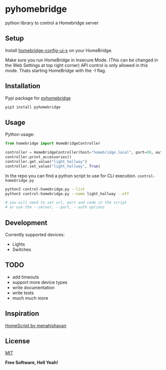 # pyhomebridge
python library to control a Homebridge server

## Setup
Install [homebridge-config-ui-x](https://www.npmjs.com/package/homebridge-config-ui-x) on your HomeBridge.

Make sure you run HomeBridge in Insecure Mode. (This can be changed in the Web Settings at top right corner)
API control is only allowed in this mode.
Thats starting HomeBridge with the -I flag.

## Installation
Pypi package for [pyhomebridge](https://pypi.org/project/pyhomebridge/)
```bash
pip3 install pyhomebridge
```

## Usage
Python usage:
```python
from homebridge import HomeBridgeController

controller = HomeBridgeController(host="homebridge.local", port=80, auth="123-45-678")
controller.print_accessories()
controller.get_value("light_hallway")
controller.set_value("light_hallway", True)
```

In the repo you can find a python script to use for CLI execution. `control-homebridge.py`
```bash
python3 control-homebridge.py --list
python3 control-homebridge.py --name light_hallway --off

# you will need to set url, port and code in the script
# or use the --server, --port, --auth options
```

## Development

Currently supported devices:

* Lights
* Switches

## TODO

* add timeouts
* support more device types
* write documentation
* write tests
* much much more

## Inspiration
[HomeScript by menahishayan](https://github.com/menahishayan/HomeScript)

## License
[MIT](LICENSE)

**Free Software, Hell Yeah!**
